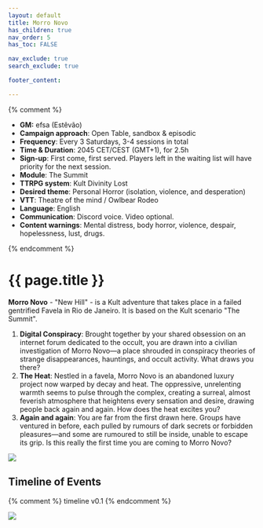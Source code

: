 ```yaml
---
layout: default
title: Morro Novo
has_children: true
nav_order: 5
has_toc: FALSE

nav_exclude: true
search_exclude: true

footer_content: 

---
```


{% comment %}

- **GM:** efsa (Estêvão)
- **Campaign approach**: Open Table, sandbox & episodic
- **Frequency**: Every 3 Saturdays, 3-4 sessions in total
- **Time & Duration**: 2045 CET/CEST (GMT+1), for 2.5h
- **Sign-up**: First come, first served. Players left in the waiting list will have priority for the next session.
- **Module**: The Summit
- **TTRPG system**: Kult Divinity Lost
- **Desired theme**: Personal Horror (isolation, violence, and desperation)
- **VTT**: Theatre of the mind / Owlbear Rodeo
- **Language**: English
- **Communication**: Discord voice. Video optional.
- **Content warnings**: Mental distress, body horror, violence, despair, hopelessness, lust, drugs.

{% endcomment %}

# {{ page.title }}

**Morro Novo** - "New Hill" - is a Kult adventure that takes place in a failed gentrified Favela in Rio de Janeiro. It is based on the Kult scenario "The Summit".

1. **Digital Conspiracy**: Brought together by your shared obsession on an internet forum dedicated to the occult, you are drawn into a civilian investigation of Morro Novo—a place shrouded in conspiracy theories of strange disappearances, hauntings, and occult activity. What draws you there?
2. **The Heat**: Nestled in a favela, Morro Novo is an abandoned luxury project now warped by decay and heat. The oppressive, unrelenting warmth seems to pulse through the complex, creating a surreal, almost feverish atmosphere that heightens every sensation and desire, drawing people back again and again. How does the heat excites you?
3. **Again and again**: You are far from the first drawn here. Groups have ventured in before, each pulled by rumours of dark secrets or forbidden pleasures—and some are rumoured to still be inside, unable to escape its grip. Is this really the first time you are coming to Morro Novo?

![](https://i.imgur.com/QBTt8b7.png)

## Timeline of Events

<!-- QueryToSerialize: LIST without ID region + ", " + timestamp + ": " + "["+ title + "](https://terra-campaigns.github.io/"+ regexreplace(file.path, ".md", "") + ")" FROM "degenesis/campaigns" WHERE contains(file.folder, this.file.folder) AND file.name != "index" SORT timestamp, nav_order asc -->

{% comment %}
timeline v0.1
{% endcomment %}

![](https://i.imgur.com/suvzCBB.png)